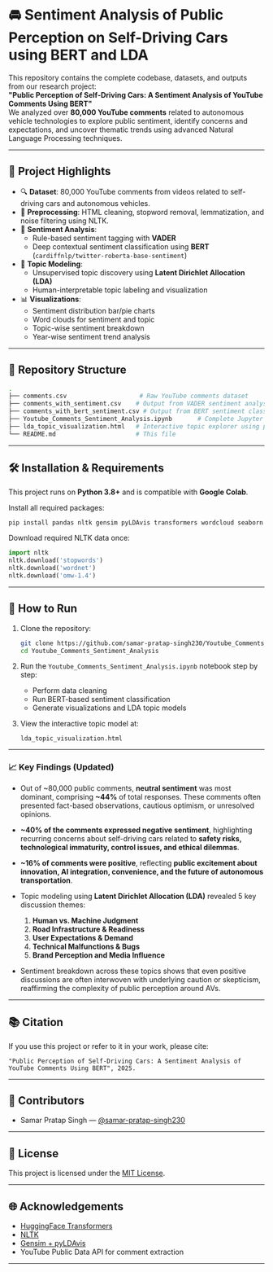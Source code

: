 # 🚘 Sentiment Analysis of Public Perception on Self-Driving Cars using BERT and LDA

This repository contains the complete codebase, datasets, and outputs from our research project:  
**"Public Perception of Self-Driving Cars: A Sentiment Analysis of YouTube Comments Using BERT"**  
We analyzed over **80,000 YouTube comments** related to autonomous vehicle technologies to explore public sentiment, identify concerns and expectations, and uncover thematic trends using advanced Natural Language Processing techniques.

---

## 📌 Project Highlights

- 🔍 **Dataset**: 80,000 YouTube comments from videos related to self-driving cars and autonomous vehicles.
- 🧼 **Preprocessing**: HTML cleaning, stopword removal, lemmatization, and noise filtering using NLTK.
- 💬 **Sentiment Analysis**:
  - Rule-based sentiment tagging with **VADER**
  - Deep contextual sentiment classification using **BERT** (`cardiffnlp/twitter-roberta-base-sentiment`)
- 🧠 **Topic Modeling**:
  - Unsupervised topic discovery using **Latent Dirichlet Allocation (LDA)**
  - Human-interpretable topic labeling and visualization
- 📊 **Visualizations**:
  - Sentiment distribution bar/pie charts
  - Word clouds for sentiment and topic
  - Topic-wise sentiment breakdown
  - Year-wise sentiment trend analysis

---

## 📁 Repository Structure

```bash
.
├── comments.csv                    # Raw YouTube comments dataset
├── comments_with_sentiment.csv    # Output from VADER sentiment analysis
├── comments_with_bert_sentiment.csv # Output from BERT sentiment classification
├── Youtube_Comments_Sentiment_Analysis.ipynb       # Complete Jupyter notebook (cleaned, final version)
├── lda_topic_visualization.html   # Interactive topic explorer using pyLDAvis
└── README.md                      # This file
````

---

## 🛠️ Installation & Requirements

This project runs on **Python 3.8+** and is compatible with **Google Colab**.

Install all required packages:

```bash
pip install pandas nltk gensim pyLDAvis transformers wordcloud seaborn matplotlib tqdm
```

Download required NLTK data once:

```python
import nltk
nltk.download('stopwords')
nltk.download('wordnet')
nltk.download('omw-1.4')
```

---

## 🚀 How to Run

1. Clone the repository:

   ```bash
   git clone https://github.com/samar-pratap-singh230/Youtube_Comments_Sentiment_Analysis.git
   cd Youtube_Comments_Sentiment_Analysis
   ```

2. Run the `Youtube_Comments_Sentiment_Analysis.ipynb` notebook step by step:

   * Perform data cleaning
   * Run BERT-based sentiment classification
   * Generate visualizations and LDA topic models

3. View the interactive topic model at:

   ```
   lda_topic_visualization.html
   ```

---

### 📈 Key Findings (Updated)

* Out of \~80,000 public comments, **neutral sentiment** was most dominant, comprising **\~44%** of total responses. These comments often presented fact-based observations, cautious optimism, or unresolved opinions.
* **\~40% of the comments expressed negative sentiment**, highlighting recurring concerns about self-driving cars related to **safety risks, technological immaturity, control issues, and ethical dilemmas**.
* **\~16% of comments were positive**, reflecting **public excitement about innovation, AI integration, convenience, and the future of autonomous transportation**.
* Topic modeling using **Latent Dirichlet Allocation (LDA)** revealed 5 key discussion themes:

  1. **Human vs. Machine Judgment**
  2. **Road Infrastructure & Readiness**
  3. **User Expectations & Demand**
  4. **Technical Malfunctions & Bugs**
  5. **Brand Perception and Media Influence**
* Sentiment breakdown across these topics shows that even positive discussions are often interwoven with underlying caution or skepticism, reaffirming the complexity of public perception around AVs.

---

## 📚 Citation

If you use this project or refer to it in your work, please cite:

```
"Public Perception of Self-Driving Cars: A Sentiment Analysis of YouTube Comments Using BERT", 2025.
```

---

## 👥 Contributors

* Samar Pratap Singh — [@samar-pratap-singh230](https://github.com/samar-pratap-singh230)

---

## 📄 License

This project is licensed under the [MIT License](LICENSE).

---

## 🌐 Acknowledgements

* [HuggingFace Transformers](https://huggingface.co)
* [NLTK](https://www.nltk.org/)
* [Gensim + pyLDAvis](https://radimrehurek.com/gensim/)
* YouTube Public Data API for comment extraction

---

